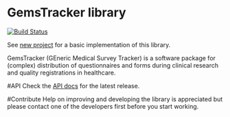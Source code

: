 # GemsTracker library
[![Build Status](https://travis-ci.org/GemsTracker/gemstracker-library.svg?branch=master)](https://travis-ci.org/GemsTracker/gemstracker-library)

See [new project](https://github.com/GemsTracker/new-project) for a basic implementation of this library.

GemsTracker (GEneric Medical Survey Tracker) is a software package for (complex) distribution of questionnaires and forms during clinical research and quality registrations in healthcare.

#API
Check the [API docs](https://gemstracker.github.io/gemstracker-library/) for the latest release.

#Contribute
Help on improving and developing the library is appreciated but please contact one of the developers first before you start working.
